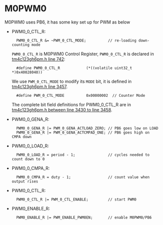 # M0PWM0

M0PWM0 uses PB6, it has some key set up for PWM as below

- PWM0_0_CTL_R:

        PWM0_0_CTL_R &= ~PWM_0_CTL_MODE;          // re-loading down-counting mode
    
    `PWM0_0_CTL_R` is M0PWM0 Control Register, `PWM0_0_CTL_R` is declared in [tm4c123gh6pm.h line 742](../../tm4c123gh6pm.h#L742):

        #define PWM0_0_CTL_R            (*((volatile uint32_t *)0x40028040))
    
    We use `PWM_0_CTL_MODE` to modify its `MODE` bit, it is defined in [tm4c123gh6pm.h line 3457](../../tm4c123gh6pm.h#L3457).
    
        #define PWM_0_CTL_MODE          0x00000002  // Counter Mode
    
    The complete bit field definitions for PWM0_0_CTL_R are in [tm4c123gh6pm.h between line 3430 to line 3458](../../tm4c123gh6pm.h#L3430-L3458).

- PWM0_0_GENA_R:

        PWM0_0_GENA_R |= PWM_0_GENA_ACTLOAD_ZERO; // PB6 goes low on LOAD
        PWM0_0_GENA_R |= PWM_0_GENA_ACTCMPAD_ONE; // PB6 goes high on CMPA down
    
- PWM0_0_LOAD_R:

        PWM0_0_LOAD_R = period - 1;               // cycles needed to count down to 0
    
- PWM0_0_CMPA_R:

        PWM0_0_CMPA_R = duty - 1;                 // count value when output rises
    
- PWM0_0_CTL_R:
    
        PWM0_0_CTL_R |= PWM_0_CTL_ENABLE;         // start PWM0
    
- PWM0_ENABLE_R:
    
        PWM0_ENABLE_R |= PWM_ENABLE_PWM0EN;       // enable M0PWM0/PB6
